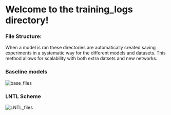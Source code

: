 # Welcome to the training_logs directory!

### File Structure:

When a model is ran these directories are automatically created saving experiments in a systematic way for the different models and datasets. This method allows for scalability with both extra datsets and new networks. 

### Baseline models

![base_files](Figures/base_files) 


### LNTL Scheme


![LNTL_files](Figures/LNTL_files) 
